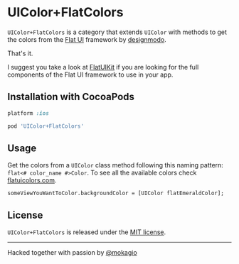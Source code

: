 UIColor+FlatColors
==================

`UIColor+FlatColors` is a category that extends `UIColor` with methods to get the colors from the [Flat UI](http://designmodo.github.io/Flat-UI/) framework by [designmodo](http://designmodo.com/).

That's it.

I suggest you take a look at [FlatUIKit](https://github.com/Grouper/FlatUIKit) if you are looking for the full components of the Flat UI framework to use in your app.

## Installation with CocoaPods

```ruby
platform :ios

pod 'UIColor+FlatColors'
```

## Usage

Get the colors from a `UIColor` class method following this naming pattern: `flat<# color_name #>Color`. To see all the available colors check [flatuicolors.com](http://flatuicolors.com/).

```objc
someViewYouWantToColor.backgroundColor = [UIColor flatEmeraldColor];
```

## License

`UIColor+FlatColors` is released under the [MIT license](https://github.com/mokagio/UIColor-FlatColors/blob/master/LICENSE).

---

Hacked together with passion by [@mokagio](https://twitter.com/mokagio)



